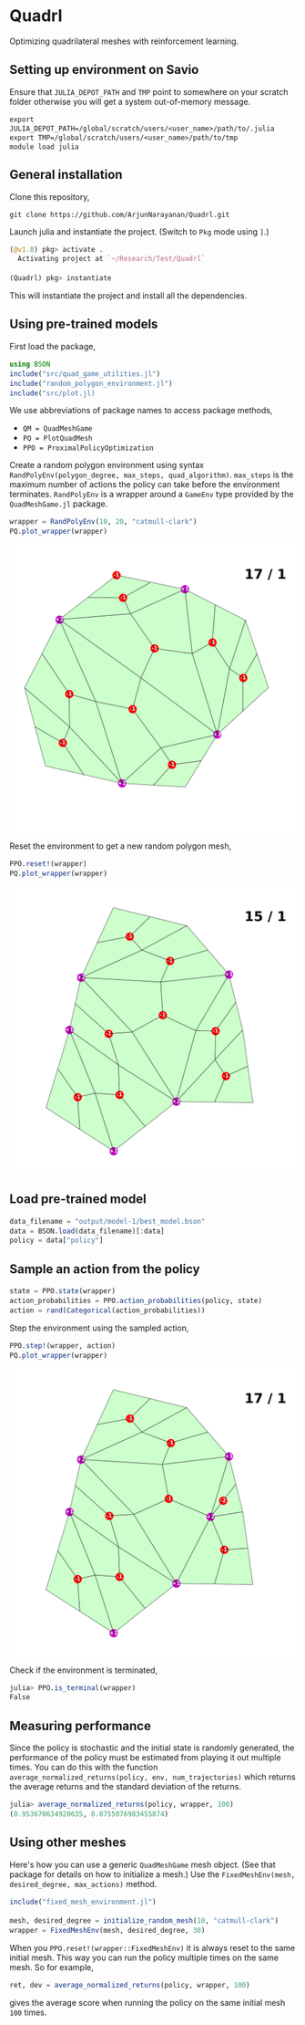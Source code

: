 # Quadrl

Optimizing quadrilateral meshes with reinforcement learning.

## Setting up environment on Savio

Ensure that `JULIA_DEPOT_PATH` and `TMP` point to somewhere on your scratch folder otherwise you will get a system out-of-memory message.

```
export JULIA_DEPOT_PATH=/global/scratch/users/<user_name>/path/to/.julia
export TMP=/global/scratch/users/<user_name>/path/to/tmp
module load julia
```

## General installation

Clone this repository,

```
git clone https://github.com/ArjunNarayanan/Quadrl.git
```

Launch julia and instantiate the project. (Switch to `Pkg` mode using `]`.)

```julia
(@v1.8) pkg> activate .
  Activating project at `~/Research/Test/Quadrl`

(Quadrl) pkg> instantiate
```

This will instantiate the project and install all the dependencies.

## Using pre-trained models

First load the package,

```julia
using BSON
include("src/quad_game_utilities.jl")
include("random_polygon_environment.jl")
include("src/plot.jl)
```

We use abbreviations of package names to access package methods,

- `QM = QuadMeshGame`
- `PQ = PlotQuadMesh`
- `PPO = ProximalPolicyOptimization`

Create a random polygon environment using syntax `RandPolyEnv(polygon_degree, max_steps, quad_algorithm)`. `max_steps` is the maximum number of actions the policy can take before the environment terminates. `RandPolyEnv` is a wrapper around a `GameEnv` type provided by the `QuadMeshGame.jl` package.

```julia
wrapper = RandPolyEnv(10, 20, "catmull-clark")
PQ.plot_wrapper(wrapper)
```

<img src="figures/example_meshes/mesh-1.png" alt="drawing" width="600"/>

Reset the environment to get a new random polygon mesh,

```julia
PPO.reset!(wrapper)
PQ.plot_wrapper(wrapper)
```

<img src="figures/example_meshes/mesh-2.png" alt="drawing" width="600"/>

## Load pre-trained model

```julia
data_filename = "output/model-1/best_model.bson"
data = BSON.load(data_filename)[:data]
policy = data["policy"]
```

## Sample an action from the policy

```julia
state = PPO.state(wrapper)
action_probabilities = PPO.action_probabilities(policy, state)
action = rand(Categorical(action_probabilities))
```

Step the environment using the sampled action,

```julia
PPO.step!(wrapper, action)
PQ.plot_wrapper(wrapper)
```

<img src="figures/example_meshes/mesh-3.png" alt="drawing" width="600"/>

Check if the environment is terminated,

```julia
julia> PPO.is_terminal(wrapper)
False
```

## Measuring performance

Since the policy is stochastic and the initial state is randomly generated, the performance of the policy must be estimated from playing it out multiple times. You can do this with the function `average_normalized_returns(policy, env, num_trajectories)` which returns the average returns and the standard deviation of the returns.

```julia
julia> average_normalized_returns(policy, wrapper, 100)
(0.953670634920635, 0.0755076983455874)
```

## Using other meshes

Here's how you can use a generic `QuadMeshGame` mesh object. (See that package for details on how to initialize a mesh.) Use the `FixedMeshEnv(mesh, desired_degree, max_actions)` method.

```julia
include("fixed_mesh_environment.jl")

mesh, desired_degree = initialize_random_mesh(10, "catmull-clark")
wrapper = FixedMeshEnv(mesh, desired_degree, 30)
```

When you `PPO.reset!(wrapper::FixedMeshEnv)` it is always reset to the same initial mesh. This way you can run the policy multiple times on the same mesh. So for example,

```julia
ret, dev = average_normalized_returns(policy, wrapper, 100)
```

gives the average score when running the policy on the same initial mesh `100` times.
